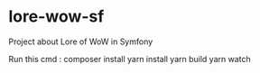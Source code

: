 # lore-wow-sf
Project about Lore of WoW in Symfony

Run this cmd :
composer install
yarn install
yarn build
yarn watch
